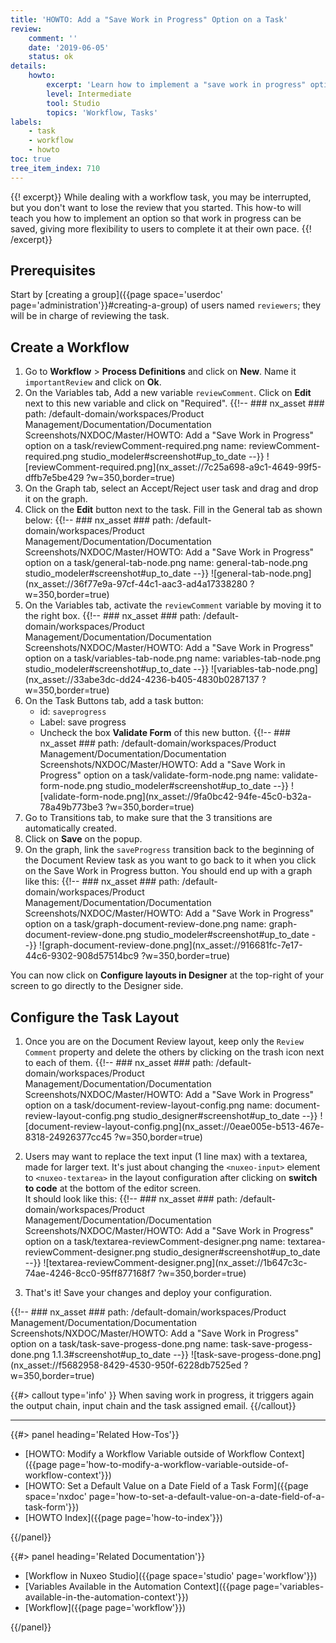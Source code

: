 ```yaml
---
title: 'HOWTO: Add a "Save Work in Progress" Option on a Task'
review:
    comment: ''
    date: '2019-06-05'
    status: ok
details:
    howto:
        excerpt: 'Learn how to implement a "save work in progress" option without completing a workflow task.'
        level: Intermediate
        tool: Studio
        topics: 'Workflow, Tasks'
labels:
    - task
    - workflow
    - howto
toc: true
tree_item_index: 710
---
```


{{! excerpt}}
While dealing with a workflow task, you may be interrupted, but you don't want to lose the review that you started. This how-to will teach you how to implement an option so that work in progress can be saved, giving more flexibility to users to complete it at their own pace.
{{! /excerpt}}

## Prerequisites

Start by [creating a group]({{page space='userdoc' page='administration'}}#creating-a-group) of users named `reviewers`; they will be in charge of reviewing the task.

## Create a Workflow

1. Go to **Workflow** > **Process Definitions** and click on **New**. Name it `importantReview` and click on **Ok**.
1. On the Variables tab, Add a new variable `reviewComment`. Click on **Edit** next to this new variable and click on "Required".
    {{!--     ### nx_asset ###
      path: /default-domain/workspaces/Product Management/Documentation/Documentation Screenshots/NXDOC/Master/HOWTO: Add a "Save Work in Progress" option on a task/reviewComment-required.png
      name: reviewComment-required.png
      studio_modeler#screenshot#up_to_date
    --}}
    ![reviewComment-required.png](nx_asset://7c25a698-a9c1-4649-99f5-dffb7e5be429 ?w=350,border=true)
1. On the Graph tab, select an Accept/Reject user task and drag and drop it on the graph.
1. Click on the **Edit** button next to the task. Fill in the General tab as shown below:
    {{!--     ### nx_asset ###
      path: /default-domain/workspaces/Product Management/Documentation/Documentation Screenshots/NXDOC/Master/HOWTO: Add a "Save Work in Progress" option on a task/general-tab-node.png
      name: general-tab-node.png
      studio_modeler#screenshot#up_to_date
    --}}
    ![general-tab-node.png](nx_asset://36f77e9a-97cf-44c1-aac3-ad4a17338280 ?w=350,border=true)
1. On the Variables tab, activate the `reviewComment` variable by moving it to the right box.
    {{!--     ### nx_asset ###
      path: /default-domain/workspaces/Product Management/Documentation/Documentation Screenshots/NXDOC/Master/HOWTO: Add a "Save Work in Progress" option on a task/variables-tab-node.png
      name: variables-tab-node.png
      studio_modeler#screenshot#up_to_date
    --}}
    ![variables-tab-node.png](nx_asset://33abe3dc-dd24-4236-b405-4830b0287137 ?w=350,border=true)
1. On the Task Buttons tab, add a task button:
      - id: `saveprogress`</br>
      - Label: save progress</br>
      - Uncheck the box **Validate Form** of this new button.
  {{!--     ### nx_asset ###
    path: /default-domain/workspaces/Product Management/Documentation/Documentation Screenshots/NXDOC/Master/HOWTO: Add a "Save Work in Progress" option on a task/validate-form-node.png
    name: validate-form-node.png
    studio_modeler#screenshot#up_to_date
   --}}
   ![validate-form-node.png](nx_asset://9fa0bc42-94fe-45c0-b32a-78a49b773be3 ?w=350,border=true)
1. Go to Transitions tab, to make sure that the 3 transitions are automatically created.
1. Click on **Save** on the popup.
1. On the graph, link the `saveProgress` transition back to the beginning of the Document Review task as you want to go back to it when you click on the Save Work in Progress button.
    You should end up with a graph like this:
    {{!--     ### nx_asset ###
      path: /default-domain/workspaces/Product Management/Documentation/Documentation Screenshots/NXDOC/Master/HOWTO: Add a "Save Work in Progress" option on a task/graph-document-review-done.png
      name: graph-document-review-done.png
      studio_modeler#screenshot#up_to_date
    --}}
    ![graph-document-review-done.png](nx_asset://916681fc-7e17-44c6-9302-908d57514bc9 ?w=350,border=true)

You can now click on **Configure layouts in Designer** at the top-right of your screen to go directly to the Designer side.

## Configure the Task Layout

1. Once you are on the Document Review layout, keep only the `Review Comment` property and delete the others by clicking on the trash icon next to each of them.
  {{!--     ### nx_asset ###
      path: /default-domain/workspaces/Product Management/Documentation/Documentation Screenshots/NXDOC/Master/HOWTO: Add a "Save Work in Progress" option on a task/document-review-layout-config.png
      name: document-review-layout-config.png
      studio_designer#screenshot#up_to_date
  --}}
  ![document-review-layout-config.png](nx_asset://0eae005e-b513-467e-8318-24926377cc45 ?w=350,border=true)

1. Users may want to replace the text input (1 line max) with a textarea, made for larger text. It's just about changing the `<nuxeo-input>` element to `<nuxeo-textarea>` in the layout configuration after clicking on  **switch to code** at the bottom of the editor screen. </br>
    It should look like this:
  {{!--     ### nx_asset ###
      path: /default-domain/workspaces/Product Management/Documentation/Documentation Screenshots/NXDOC/Master/HOWTO: Add a "Save Work in Progress" option on a task/textarea-reviewComment-designer.png
      name: textarea-reviewComment-designer.png
      studio_designer#screenshot#up_to_date
   --}}
   ![textarea-reviewComment-designer.png](nx_asset://1b647c3c-74ae-4246-8cc0-95ff877168f7 ?w=350,border=true)

1. That's it! Save your changes and deploy your configuration.

{{!--     ### nx_asset ###
    path: /default-domain/workspaces/Product Management/Documentation/Documentation Screenshots/NXDOC/Master/HOWTO: Add a "Save Work in Progress" option on a task/task-save-progess-done.png
    name: task-save-progess-done.png
    1.1.3#screenshot#up_to_date
--}}
![task-save-progess-done.png](nx_asset://f5682958-8429-4530-950f-6228db7525ed ?w=350,border=true)

{{#> callout type='info' }}
When saving work in progress, it triggers again the output chain, input chain and the task assigned email.
{{/callout}}

* * *

<div class="row" data-equalizer data-equalize-on="medium"><div class="column medium-6">{{#> panel heading='Related How-Tos'}}

- [HOWTO: Modify a Workflow Variable outside of Workflow Context]({{page page='how-to-modify-a-workflow-variable-outside-of-workflow-context'}})
- [HOWTO: Set a Default Value on a Date Field of a Task Form]({{page space='nxdoc' page='how-to-set-a-default-value-on-a-date-field-of-a-task-form'}})
- [HOWTO Index]({{page page='how-to-index'}})

{{/panel}}</div><div class="column medium-6">{{#> panel heading='Related Documentation'}}

- [Workflow in Nuxeo Studio]({{page space='studio' page='workflow'}})
- [Variables Available in the Automation Context]({{page page='variables-available-in-the-automation-context'}})
- [Workflow]({{page page='workflow'}})

{{/panel}}</div></div>

